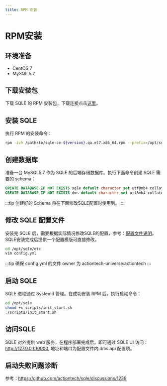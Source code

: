 ```yaml
---
title: RPM 安装
---
```

# RPM安装

## 环境准备
* CentOS 7
* MySQL 5.7

## 下载安装包

下载 SQLE 的 RPM 安装包，下载连接点击[这里](https://github.com/actiontech/sqle/releases)。

## 安装 SQLE

执行 RPM 的安装命令：
```sh
rpm -ivh /path/to/sqle-ce-${version}.qa.el7.x86_64.rpm --prefix=/opt/sqle
```

## 创建数据库
准备一台 MySQL5.7 作为 SQLE 的后端存储数据库。执行下面命令创建 SQLE 需要的 schema：
```sql
CREATE DATABASE IF NOT EXISTS sqle default character set utf8mb4 collate utf8mb4_unicode_ci;
CREATE DATABASE IF NOT EXISTS dms default character set utf8mb4 collate utf8mb4_unicode_ci;
```
:::tip
创建好的 Schema 将在下面修改SQLE配置时使用到。
:::

## 修改 SQLE 配置文件
安装完 SQLE 后，需要根据实际情况修改SQLE的配置，参考：[配置文件说明](./config.md)。SQLE安装完成后提供一个配置模版可直接修改。
```sh
cd /opt/sqle/etc
vim config.yml
```
:::tip
确保 config.yml 的文件 owner 为 actiontech-universe:actiontech
:::

## 启动 SQLE
SQLE 进程通过 Systemd 管理。在成功安装 RPM 后，执行启动命令：
```sh
cd /opt/sqle
chmod +x scripts/init_start.sh
./scripts/init_start.sh
```

## 访问SQLE
SQLE 对外提供 web 服务，在程序部署完成后，即可通过 SQLE UI 访问：http://127.0.0.1:10000, 地址和端口为配置文件内 dms.api 配置项。

## 启动失败问题诊断
参考：https://github.com/actiontech/sqle/discussions/1239
